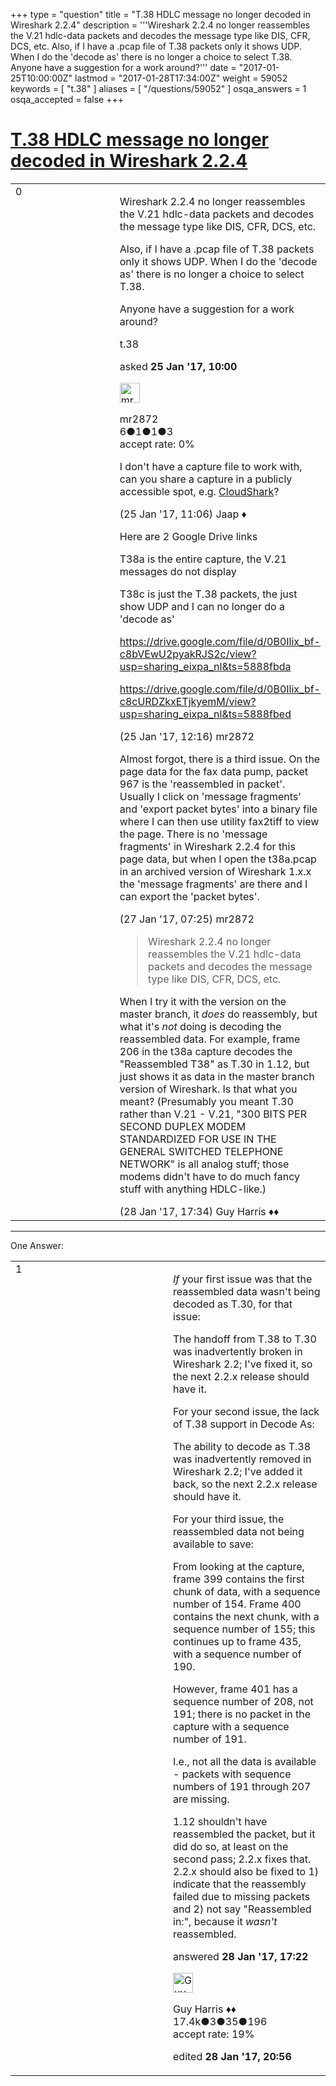 +++
type = "question"
title = "T.38 HDLC message no longer decoded in Wireshark 2.2.4"
description = '''Wireshark 2.2.4 no longer reassembles the V.21 hdlc-data packets and decodes the message type like DIS, CFR, DCS, etc.  Also, if I have a .pcap file of T.38 packets only it shows UDP. When I do the &#x27;decode as&#x27; there is no longer a choice to select T.38. Anyone have a suggestion for a work around?'''
date = "2017-01-25T10:00:00Z"
lastmod = "2017-01-28T17:34:00Z"
weight = 59052
keywords = [ "t.38" ]
aliases = [ "/questions/59052" ]
osqa_answers = 1
osqa_accepted = false
+++

<div class="headNormal">

# [T.38 HDLC message no longer decoded in Wireshark 2.2.4](/questions/59052/t38-hdlc-message-no-longer-decoded-in-wireshark-224)

</div>

<div id="main-body">

<div id="askform">

<table id="question-table" style="width:100%;"><colgroup><col style="width: 50%" /><col style="width: 50%" /></colgroup><tbody><tr class="odd"><td style="width: 30px; vertical-align: top"><div class="vote-buttons"><span id="post-59052-upvote" class="ajax-command post-vote up" rel="nofollow" title="I like this post (click again to cancel)"> </span><div id="post-59052-score" class="post-score" title="current number of votes">0</div><span id="post-59052-downvote" class="ajax-command post-vote down" rel="nofollow" title="I dont like this post (click again to cancel)"> </span> <span id="favorite-mark" class="ajax-command favorite-mark" rel="nofollow" title="mark/unmark this question as favorite (click again to cancel)"> </span><div id="favorite-count" class="favorite-count"></div></div></td><td><div id="item-right"><div class="question-body"><p>Wireshark 2.2.4 no longer reassembles the V.21 hdlc-data packets and decodes the message type like DIS, CFR, DCS, etc.<br />
</p><p>Also, if I have a .pcap file of T.38 packets only it shows UDP. When I do the 'decode as' there is no longer a choice to select T.38.</p><p>Anyone have a suggestion for a work around?</p></div><div id="question-tags" class="tags-container tags"><span class="post-tag tag-link-t.38" rel="tag" title="see questions tagged &#39;t.38&#39;">t.38</span></div><div id="question-controls" class="post-controls"></div><div class="post-update-info-container"><div class="post-update-info post-update-info-user"><p>asked <strong>25 Jan '17, 10:00</strong></p><img src="https://secure.gravatar.com/avatar/7c8fc12d9d63cb54dd5be94fadf39d58?s=32&amp;d=identicon&amp;r=g" class="gravatar" width="32" height="32" alt="mr2872&#39;s gravatar image" /><p><span>mr2872</span><br />
<span class="score" title="6 reputation points">6</span><span title="1 badges"><span class="badge1">●</span><span class="badgecount">1</span></span><span title="1 badges"><span class="silver">●</span><span class="badgecount">1</span></span><span title="3 badges"><span class="bronze">●</span><span class="badgecount">3</span></span><br />
<span class="accept_rate" title="Rate of the user&#39;s accepted answers">accept rate:</span> <span title="mr2872 has no accepted answers">0%</span> </br></p></div></div><div id="comments-container-59052" class="comments-container"><span id="59059"></span><div id="comment-59059" class="comment"><div id="post-59059-score" class="comment-score"></div><div class="comment-text"><p>I don't have a capture file to work with, can you share a capture in a publicly accessible spot, e.g. <a href="http://cloudshark.org">CloudShark</a>?</p></div><div id="comment-59059-info" class="comment-info"><span class="comment-age">(25 Jan '17, 11:06)</span> <span class="comment-user userinfo">Jaap ♦</span></div></div><span id="59062"></span><div id="comment-59062" class="comment"><div id="post-59062-score" class="comment-score"></div><div class="comment-text"><p>Here are 2 Google Drive links</p><p>T38a is the entire capture, the V.21 messages do not display</p><p>T38c is just the T.38 packets, the just show UDP and I can no longer do a 'decode as'</p><p><a href="https://drive.google.com/file/d/0B0Ilix_bf-c8bVEwU2pyakRJS2c/view?usp=sharing_eixpa_nl&amp;ts=5888fbda">https://drive.google.com/file/d/0B0Ilix_bf-c8bVEwU2pyakRJS2c/view?usp=sharing_eixpa_nl&amp;ts=5888fbda</a></p><p><a href="https://drive.google.com/file/d/0B0Ilix_bf-c8cURDZkxETjkyemM/view?usp=sharing_eixpa_nl&amp;ts=5888fbed">https://drive.google.com/file/d/0B0Ilix_bf-c8cURDZkxETjkyemM/view?usp=sharing_eixpa_nl&amp;ts=5888fbed</a></p></div><div id="comment-59062-info" class="comment-info"><span class="comment-age">(25 Jan '17, 12:16)</span> <span class="comment-user userinfo">mr2872</span></div></div><span id="59108"></span><div id="comment-59108" class="comment"><div id="post-59108-score" class="comment-score"></div><div class="comment-text"><p>Almost forgot, there is a third issue. On the page data for the fax data pump, packet 967 is the 'reassembled in packet'. Usually I click on 'message fragments' and 'export packet bytes' into a binary file where I can then use utility fax2tiff to view the page. There is no 'message fragments' in Wireshark 2.2.4 for this page data, but when I open the t38a.pcap in an archived version of Wireshark 1.x.x the 'message fragments' are there and I can export the 'packet bytes'.</p></div><div id="comment-59108-info" class="comment-info"><span class="comment-age">(27 Jan '17, 07:25)</span> <span class="comment-user userinfo">mr2872</span></div></div><span id="59125"></span><div id="comment-59125" class="comment"><div id="post-59125-score" class="comment-score"></div><div class="comment-text"><blockquote><p>Wireshark 2.2.4 no longer reassembles the V.21 hdlc-data packets and decodes the message type like DIS, CFR, DCS, etc.</p></blockquote><p>When I try it with the version on the master branch, it <em>does</em> do reassembly, but what it's <em>not</em> doing is decoding the reassembled data. For example, frame 206 in the t38a capture decodes the "Reassembled T38" as T.30 in 1.12, but just shows it as data in the master branch version of Wireshark. Is that what you meant? (Presumably you meant T.30 rather than V.21 - V.21, "300 BITS PER SECOND DUPLEX MODEM STANDARDIZED FOR USE IN THE GENERAL SWITCHED TELEPHONE NETWORK" is all analog stuff; those modems didn't have to do much fancy stuff with anything HDLC-like.)</p></div><div id="comment-59125-info" class="comment-info"><span class="comment-age">(28 Jan '17, 17:34)</span> <span class="comment-user userinfo">Guy Harris ♦♦</span></div></div></div><div id="comment-tools-59052" class="comment-tools"></div><div class="clear"></div><div id="comment-59052-form-container" class="comment-form-container"></div><div class="clear"></div></div></td></tr></tbody></table>

------------------------------------------------------------------------

<div class="tabBar">

<span id="sort-top"></span>

<div class="headQuestions">

One Answer:

</div>

</div>

<span id="59124"></span>

<div id="answer-container-59124" class="answer">

<table style="width:100%;"><colgroup><col style="width: 50%" /><col style="width: 50%" /></colgroup><tbody><tr class="odd"><td style="width: 30px; vertical-align: top"><div class="vote-buttons"><span id="post-59124-upvote" class="ajax-command post-vote up" rel="nofollow" title="I like this post (click again to cancel)"> </span><div id="post-59124-score" class="post-score" title="current number of votes">1</div><span id="post-59124-downvote" class="ajax-command post-vote down" rel="nofollow" title="I dont like this post (click again to cancel)"> </span></div></td><td><div class="item-right"><div class="answer-body"><p><em>If</em> your first issue was that the reassembled data wasn't being decoded as T.30, for that issue:</p><p>The handoff from T.38 to T.30 was inadvertently broken in Wireshark 2.2; I've fixed it, so the next 2.2.x release should have it.</p><p>For your second issue, the lack of T.38 support in Decode As:</p><p>The ability to decode as T.38 was inadvertently removed in Wireshark 2.2; I've added it back, so the next 2.2.x release should have it.</p><p>For your third issue, the reassembled data not being available to save:</p><p>From looking at the capture, frame 399 contains the first chunk of data, with a sequence number of 154. Frame 400 contains the next chunk, with a sequence number of 155; this continues up to frame 435, with a sequence number of 190.</p><p>However, frame 401 has a sequence number of 208, not 191; there is no packet in the capture with a sequence number of 191.</p><p>I.e., not all the data is available - packets with sequence numbers of 191 through 207 are missing.</p><p>1.12 shouldn't have reassembled the packet, but it did do so, at least on the second pass; 2.2.x fixes that. 2.2.x should also be fixed to 1) indicate that the reassembly failed due to missing packets and 2) not say "Reassembled in:", because it <em>wasn't</em> reassembled.</p></div><div class="answer-controls post-controls"></div><div class="post-update-info-container"><div class="post-update-info post-update-info-user"><p>answered <strong>28 Jan '17, 17:22</strong></p><img src="https://secure.gravatar.com/avatar/f93de7000747ab5efb5acd3034b2ebd7?s=32&amp;d=identicon&amp;r=g" class="gravatar" width="32" height="32" alt="Guy%20Harris&#39;s gravatar image" /><p><span>Guy Harris ♦♦</span><br />
<span class="score" title="17443 reputation points"><span>17.4k</span></span><span title="3 badges"><span class="badge1">●</span><span class="badgecount">3</span></span><span title="35 badges"><span class="silver">●</span><span class="badgecount">35</span></span><span title="196 badges"><span class="bronze">●</span><span class="badgecount">196</span></span><br />
<span class="accept_rate" title="Rate of the user&#39;s accepted answers">accept rate:</span> <span title="Guy Harris has 216 accepted answers">19%</span></p></div><div class="post-update-info post-update-info-edited"><p><span> edited <strong>28 Jan '17, 20:56</strong> </span></p></div></div><div id="comments-container-59124" class="comments-container"></div><div id="comment-tools-59124" class="comment-tools"></div><div class="clear"></div><div id="comment-59124-form-container" class="comment-form-container"></div><div class="clear"></div></div></td></tr></tbody></table>

</div>

<div class="paginator-container-left">

</div>

</div>

</div>


